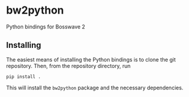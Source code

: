 # bw2python
Python bindings for Bosswave 2

## Installing
The easiest means of installing the Python bindings is to clone the git
repository. Then, from the repository directory, run
```
pip install .
```

This will install the `bw2python` package and the necessary dependencies.
